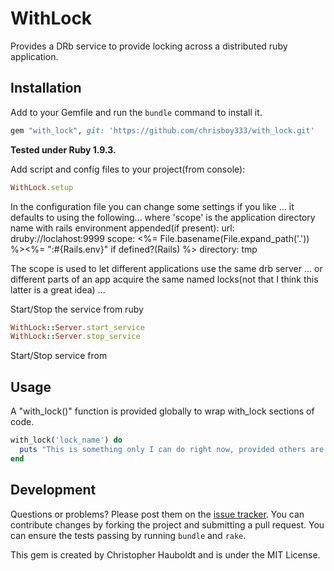 # WithLock

Provides a DRb service to provide locking across a distributed ruby application.

## Installation

Add to your Gemfile and run the `bundle` command to install it.

```ruby
gem "with_lock", git: 'https://github.com/chrisboy333/with_lock.git'
```

**Tested under Ruby 1.9.3.**

Add script and config files to your project(from console):
```ruby
WithLock.setup
```
In the configuration file you can change some settings if you like ... it defaults to using the following... where 'scope' is the application directory name with rails environment appended(if present):
  url: druby://loclahost:9999
  scope: <%= File.basename(File.expand_path('.')) %><%= ":#{Rails.env}" if defined?(Rails) %>
  directory: tmp  
  
The scope is used to let different applications use the same drb server ... or different parts of an app acquire the same named locks(not that I think this latter is a great idea) ...

Start/Stop the service from ruby
```ruby
WithLock::Server.start_service
WithLock::Server.stop_service
```
Start/Stop service from 

## Usage
A "with_lock()" function is provided globally to wrap with_lock sections of code.
 
```ruby
with_lock('lock_name') do
  puts "This is something only I can do right now, provided others are using the locks!"
end 
```
## Development

Questions or problems? Please post them on the [issue tracker](https://github.com/chrisboy333/with_lock/issues). You can contribute changes by forking the project and submitting a pull request. You can ensure the tests passing by running `bundle` and `rake`.

This gem is created by Christopher Hauboldt and is under the MIT License.
